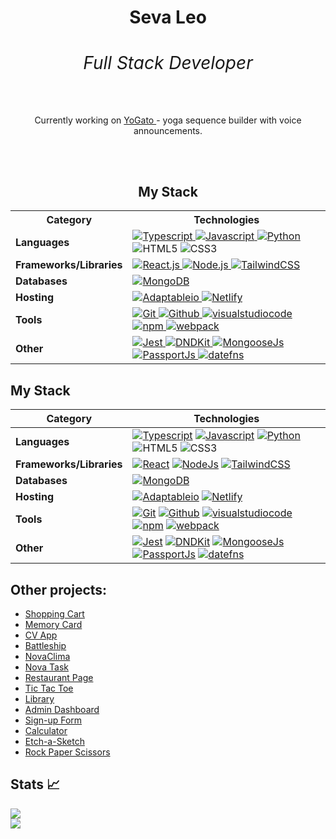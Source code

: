 <h1 align="center" color="red">Seva Leo <span><h6>Full Stack Developer</h6></span></h1>



<p align="center">Currently working on <a href="https://github.com/sevleo/YoGato"> YoGato </a> - yoga sequence builder with voice announcements.</p>
<br>
<br>

  
<div align="center">

## My Stack

<table>
  <tr>
    <th>Category</th>
    <th>Technologies</th>
  </tr>
  <tr>
    <td><strong>Languages</strong></td>
    <td>
      <a href="https://www.typescriptlang.org/">
        <img src="https://img.shields.io/badge/Typescript-20232A?style=for-the-badge&logo=typescript&logoColor=#3178C6" alt="Typescript">
      </a>
      <a href="https://developer.mozilla.org/en-US/docs/Web/JavaScript">
        <img src="https://img.shields.io/badge/Javascript-20232A?style=for-the-badge&logo=javascript&logoColor=#F7DF1E" alt="Javascript">
      </a>
      <a href="https://www.python.org/">
        <img src="https://img.shields.io/badge/Python-20232A?style=for-the-badge&logo=python&logoColor=#3776AB" alt="Python">
      </a>
      <img src="https://img.shields.io/badge/HTML5-20232A?style=for-the-badge&logo=HTML5" alt="HTML5">
      <img src="https://img.shields.io/badge/CSS3-20232A?style=for-the-badge&logo=CSS3" alt="CSS3">
    </td>
  </tr>
  <tr>
    <td><strong>Frameworks/Libraries</strong></td>
    <td>
      <a href="https://reactjs.org/">
        <img src="https://img.shields.io/badge/React-20232A?style=for-the-badge&logo=react&logoColor=61DAFB" alt="React.js">
      </a>
      <a href="https://nodejs.org/en">
        <img src="https://img.shields.io/badge/Node.js-20232A?style=for-the-badge&logo=nodedotjs&logoColor=#5FA04E" alt="Node.js">
      </a>
      <a href="https://tailwindcss.com/">
        <img src="https://img.shields.io/badge/tailwindcss-20232A?style=for-the-badge&logo=tailwindcss&logoColor=#06B6D4" alt="TailwindCSS">
      </a>
    </td>
  </tr>
  <tr>
    <td><strong>Databases</strong></td>
    <td>
      <a href="https://www.mongodb.com/">
        <img src="https://img.shields.io/badge/MongoDB-20232A?style=for-the-badge&logo=mongodb" alt="MongoDB">
      </a>
    </td>
  </tr>
  <tr>
    <td><strong>Hosting</strong></td>
    <td>
      <a href="https://adaptable.io/">
        <img src="https://img.shields.io/badge/Adaptable.io-20232A?style=for-the-badge&logo=Adaptable.io" alt="Adaptableio">
      </a>
      <a href="https://www.netlify.com/">
        <img src="https://img.shields.io/badge/Netlify-20232A?style=for-the-badge&logo=Netlify" alt="Netlify">
      </a>
    </td>
  </tr>
  <tr>
    <td><strong>Tools</strong></td>
    <td>
      <a href="https://git-scm.com/">
        <img src="https://img.shields.io/badge/git-20232A?style=for-the-badge&logo=git" alt="Git">
      </a>
      <a href="https://github.com/">
        <img src="https://img.shields.io/badge/github-20232A?style=for-the-badge&logo=github" alt="Github">
      </a>
      <a href="https://code.visualstudio.com/">
        <img src="https://img.shields.io/badge/VSCode-20232A?style=for-the-badge&logo=visualstudiocode" alt="visualstudiocode">
      </a>
      <a href="https://www.npmjs.com/">
        <img src="https://img.shields.io/badge/npm-20232A?style=for-the-badge&logo=npm" alt="npm">
      </a>
      <a href="https://webpack.js.org/">
        <img src="https://img.shields.io/badge/webpack-20232A?style=for-the-badge&logo=webpack" alt="webpack">
      </a>
    </td>
  </tr>
  <tr>
    <td><strong>Other</strong></td>
    <td>
      <a href="https://jestjs.io/">
        <img src="https://img.shields.io/badge/Jest-20232A?style=for-the-badge&logo=Jest" alt="Jest">
      </a>
      <a href="https://dndkit.com/">
        <img src="https://img.shields.io/badge/DND%20Kit-20232A?style=for-the-badge&logo=DNDKit" alt="DNDKit">
      </a>
      <a href="https://mongoosejs.com/">
        <img src="https://img.shields.io/badge/MongooseJs-20232A?style=for-the-badge&logo=MongooseJs" alt="MongooseJs">
      </a>
      <a href="http://www.passportjs.org/">
        <img src="https://img.shields.io/badge/PassportJS-20232A?style=for-the-badge&logo=Passport" alt="PassportJs">
      </a>
      <a href="https://date-fns.org/">
        <img src="https://img.shields.io/badge/datefns-20232A?style=for-the-badge&logo=datefns" alt="datefns">
      </a>
    </td>
  </tr>
</table>
</div>



## My Stack



| Category               | Technologies                                                                                                                                                                                                                                       |
|------------------------|----------------------------------------------------------------------------------------------------------------------------------------------------------------------------------------------------------------------------------------------------|
| **Languages**          | [![Typescript][Typescript]][Typescript-url] [![Javascript][Javascript]][Javascript-url] [![Python][Python]][Python-url] ![HTML5] ![CSS3]                                                                                                            |
| **Frameworks/Libraries** | [![React][React.js]][React-url] [![NodeJs][Node.js]][Node-url] [![TailwindCSS][TailwindCSS]][TailwindCSS-url]                                                                                                                                    |
| **Databases**          | [![MongoDB][MongoDB]][MongoDB-url]                                                                                                                                                                                                                 |
| **Hosting**            | [![Adaptableio][Adaptableio]][Adaptableio-url] [![Netlify][Netlify]][Netlify-url]                                                                                                                                                                  |
| **Tools**              | [![Git][Git]][Git-url] [![Github][Github]][Github-url] [![visualstudiocode][visualstudiocode]][visualstudiocode-url] [![npm][npm]][npm-url] [![webpack][webpack]][webpack-url]                                                                      |
| **Other**              | [![Jest][Jest]][Jest-url] [![DNDKit][DNDKit]][DNDKit-url] [![MongooseJs][MongooseJs]][MongooseJs-url] [![PassportJs][PassportJs]][PassportJs-url] [![datefns][datefns]][datefns-url]                                                               |                                      |

## Other projects:
- [Shopping Cart](https://github.com/sevleo/shopping-cart)
- [Memory Card](https://github.com/sevleo/memory-card)
- [CV App](https://github.com/sevleo/cv-app)
- [Battleship](https://github.com/sevleo/battleship)
- [NovaClima](https://github.com/sevleo/NovaClima)
- [Nova Task](https://github.com/sevleo/nova_task)
- [Restaurant Page](https://github.com/sevleo/restaurant_page)
- [Tic Tac Toe](https://github.com/sevleo/tic_tac_toe)
- [Library](https://github.com/sevleo/library)
- [Admin Dashboard](https://github.com/sevleo/admin_dashboard)
- [Sign-up Form](https://github.com/sevleo/Sign-up_Form)
- [Calculator](https://github.com/sevleo/calculator)
- [Etch-a-Sketch](https://github.com/sevleo/Etch-a-Sketch)
- [Rock Paper Scissors](https://github.com/sevleo/rock-paper-scissors)



## Stats 📈
<img 
  src="https://github-readme-stats.vercel.app/api/top-langs/?username=sevleo&theme=react&layout=compact"
/>
</br>
<img
  src="https://github-readme-streak-stats.herokuapp.com/?user=sevleo&&theme=react&&hide_border=true"
/>
<br/>

[React.js]: https://img.shields.io/badge/React-20232A?style=for-the-badge&logo=react&logoColor=61DAFB
[React-url]: https://reactjs.org/
[Node.js]: https://img.shields.io/badge/Node.js-20232A?style=for-the-badge&logo=nodedotjs&logoColor=#5FA04E
[Node-url]: https://nodejs.org/en
[Typescript]: https://img.shields.io/badge/Typescript-20232A?style=for-the-badge&logo=typescript&logoColor=#3178C6
[Typescript-url]: https://www.typescriptlang.org/
[Javascript]: https://img.shields.io/badge/Javascript-20232A?style=for-the-badge&logo=javascript&logoColor=#F7DF1E
[Javascript-url]: https://www.javascript.com/
[TailwindCSS]: https://img.shields.io/badge/tailwindcss-20232A?style=for-the-badge&logo=tailwindcss&logoColor=#06B6D4
[TailwindCSS-url]: https://tailwindcss.com/
[MongoDB]: https://img.shields.io/badge/mongodb-20232A?style=for-the-badge&logo=mongodb
[MongoDB-url]: https://www.mongodb.com/
[Git]: https://img.shields.io/badge/git-20232A?style=for-the-badge&logo=git
[Git-url]: https://git-scm.com/
[Github]: https://img.shields.io/badge/github-20232A?style=for-the-badge&logo=github
[Github-url]: https://github.com/
[visualstudiocode]: https://img.shields.io/badge/VSCode-20232A?style=for-the-badge&logo=visualstudiocode
[visualstudiocode-url]: https://code.visualstudio.com/
[npm]: https://img.shields.io/badge/npm-20232A?style=for-the-badge&logo=npm
[npm-url]: https://www.npmjs.com/
[webpack]: https://img.shields.io/badge/webpack-20232A?style=for-the-badge&logo=webpack
[webpack-url]: https://webpack.js.org/
[Python]: https://img.shields.io/badge/Python-20232A?style=for-the-badge&logo=Python
[Python-url]: https://www.python.org/
[HTML5]: https://img.shields.io/badge/HTML5-20232A?style=for-the-badge&logo=HTML5
[CSS3]: https://img.shields.io/badge/CSS3-20232A?style=for-the-badge&logo=CSS3
[Adaptableio]: https://img.shields.io/badge/Adaptable.io-20232A?style=for-the-badge&logo=Adaptable.io
[Adaptableio-url]: https://adaptable.io/
[Netlify]: https://img.shields.io/badge/Netlify-20232A?style=for-the-badge&logo=Netlify
[Netlify-url]: https://www.netlify.com/

[Jest]: https://img.shields.io/badge/Jest-20232A?style=for-the-badge&logo=Jest
[Jest-url]: https://www.netlify.com/
[DNDKit]: https://img.shields.io/badge/DND%20Kit-20232A?style=for-the-badge&logo=DNDKit
[DNDKit-url]: https://dndkit.com/
[MongooseJs]: https://img.shields.io/badge/MongooseJs-20232A?style=for-the-badge&logo=MongooseJs
[MongooseJs-url]: https://mongoosejs.com/
[PassportJs]: https://img.shields.io/badge/PassportJS-20232A?style=for-the-badge&logo=Passport
[PassportJs-url]: https://www.passportjs.org/
[datefns]: https://img.shields.io/badge/datefns-20232A?style=for-the-badge&logo=datefns
[datefns-url]: https://date-fns.org/
